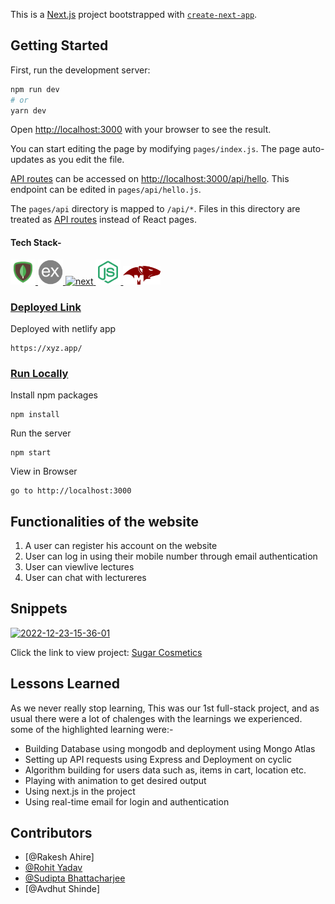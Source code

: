 This is a [Next.js](https://nextjs.org/) project bootstrapped with [`create-next-app`](https://github.com/vercel/next.js/tree/canary/packages/create-next-app).

## Getting Started

First, run the development server:

```bash
npm run dev
# or
yarn dev
```

Open [http://localhost:3000](http://localhost:3000) with your browser to see the result.

You can start editing the page by modifying `pages/index.js`. The page auto-updates as you edit the file.

[API routes](https://nextjs.org/docs/api-routes/introduction) can be accessed on [http://localhost:3000/api/hello](http://localhost:3000/api/hello). This endpoint can be edited in `pages/api/hello.js`.

The `pages/api` directory is mapped to `/api/*`. Files in this directory are treated as [API routes](https://nextjs.org/docs/api-routes/introduction) instead of React pages.

#### Tech Stack-

<p float="left">
   <a href="https://www.mongodb.com/" target="_blank" rel="noreferrer"> <img src="https://github.com/ribhar/ribhar/blob/main/giticons/icons8-mongodb.svg" alt="mongodb" width="40" height="40"/> </a>
   <a href="https://expressjs.com" target="_blank" rel="noreferrer"> <img src="https://github.com/ribhar/ribhar/blob/main/giticons/express.png" alt="express" width="40" height="40"/> </a>
  <a href="https://nextjs.org/" target="_blank" rel="noreferrer"> <img src="https://github.com/ribhar/ribhar/blob/main/giticons/icons8-nextjs.svg" alt="next" width="40" height="40"/> </a> 
 <a href="https://nodejs.org" target="_blank" rel="noreferrer"> <img src="https://github.com/ribhar/ribhar/blob/main/giticons/icons8-node-js.svg" alt="nodejs" width="40" height="40"/> </a>
   <a href="https://mongoosejs.com/" target="_blank" rel="noreferrer"> <img src="https://github.com/ribhar/ribhar/blob/main/giticons/mongoose.png" alt="mongoose" width="60" height="30"/> 
   </a>
 </p>
 
 ### <u>Deployed Link</u>


Deployed with netlify app 
```
https://xyz.app/
 ```

### <u>Run Locally</u>


Install npm packages

```
npm install
```

Run the server

```
npm start
```

View in Browser

```
go to http://localhost:3000
```

## Functionalities of the website

1. A user can register his account on the website
2. User can log in using their mobile number through email authentication
3. User can viewlive lectures 
4. User can chat with lectureres
 

## Snippets
<a href="https://ibb.co/JHbW6Zb"><img src="https://i.ibb.co/SB1DYS1/2022-12-23-15-36-01.png" alt="2022-12-23-15-36-01" border="0"></a>
 
 Click the link to view project: 
 <a href="https://xyz.app/">Sugar Cosmetics</a>
  
## Lessons Learned

As we never really stop learning, This was our 1st full-stack project, and as usual there were a lot of chalenges with the learnings we experienced. some of the highlighted learning were:-
- Building Database using mongodb and deployment using Mongo Atlas
- Setting up API requests using Express and Deployment on cyclic
- Algorithm building for users data such as, items in cart, location etc.
- Playing with animation to get desired output
- Using next.js in the project
- Using real-time email for login and authentication


## Contributors

- [@Rakesh Ahire]
- [@Rohit Yadav](https://github.com/Rohit94yadav)
- [@Sudipta Bhattacharjee ](https://github.com/sudiptadip)
- [@Avdhut Shinde]
